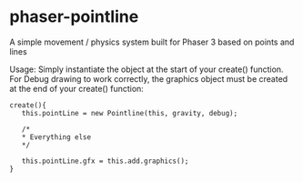 # phaser-pointline
A simple movement / physics system built for Phaser 3 based on points and lines

Usage: Simply instantiate the object at the start of your create() function. For Debug drawing to work correctly, the graphics object must be created at the end of your create() function:

```
create(){
   this.pointLine = new Pointline(this, gravity, debug);
   
   /*
   * Everything else
   */
   
   this.pointLine.gfx = this.add.graphics();
}

```
